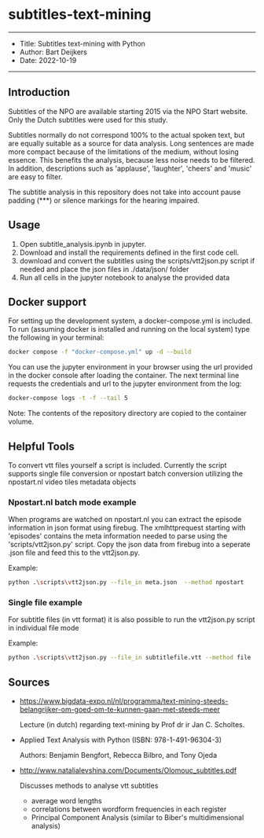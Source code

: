 # subtitles-text-mining

---

- Title: Subtitles text-mining with Python
- Author: Bart Deijkers
- Date: 2022-10-19

---

## Introduction

Subtitles of the NPO are available starting 2015 via the NPO Start website.
Only the Dutch subtitles were used for this study.

Subtitles normally do not correspond 100% to the actual spoken text, but are equally suitable as a source for data analysis. Long sentences are made more compact because of the limitations of the medium, without losing essence. This benefits the analysis, because less noise needs to be filtered. In addition, descriptions such as 'applause', 'laughter', 'cheers' and 'music' are easy to filter.

The subtitle analysis in this repository does not take into account pause padding (***) or silence markings for the hearing impaired.

## Usage

1. Open subtitle_analysis.ipynb in jupyter.
2. Download and install the requirements defined in the first code cell.
3. download and convert the subtitles using the scripts/vtt2json.py script if needed and place the json files in ./data/json/ folder
4. Run all cells in the jupyter notebook to analyse the provided data

## Docker support

For setting up the development system, a docker-compose.yml is included. To run (assuming docker is installed and running on the local system) type the following in your terminal:

```sh
docker compose -f "docker-compose.yml" up -d --build 
```

You can use the jupyter environment in your browser using the url provided in the docker console after loading the container.
The next terminal line requests the credentials and url to the jupyter environment from the log:

```sh
docker-compose logs -t -f --tail 5
```

Note: The contents of the repository directory are copied to the container volume.

## Helpful Tools

To convert vtt files yourself a script is included.
Currently the script supports single file conversion or npostart batch conversion utilizing the npostart.nl video tiles metadata objects

### Npostart.nl batch mode example

When programs are watched on npostart.nl you can extract the episode information in json format using firebug.
The xmlhttprequest starting with 'episodes' contains the meta information needed to parse using the 'scripts/vtt2json.py' script.
Copy the json data from firebug into a seperate .json file and feed this to the vtt2json.py.

Example:

```sh
python .\scripts\vtt2json.py --file_in meta.json  --method npostart 
```

### Single file example

For subtitle files (in vtt format) it is also possible to run the vtt2json.py script in individual file mode

Example:

```sh
python .\scripts\vtt2json.py --file_in subtitlefile.vtt --method file
```

## Sources

- <https://www.bigdata-expo.nl/nl/programma/text-mining-steeds-belangrijker-om-goed-om-te-kunnen-gaan-met-steeds-meer>
  
  Lecture (in dutch) regarding text-mining by Prof dr ir Jan C. Scholtes.

- Applied Text Analysis with Python (ISBN: 978-1-491-96304-3)
  
  Authors: Benjamin Bengfort, Rebecca Bilbro, and Tony Ojeda

- <http://www.natalialevshina.com/Documents/Olomouc_subtitles.pdf>
  
  Discusses methods to analyse vtt subtitles
  - average word lengths
  - correlations between wordform frequencies in each register
  - Principal Component Analysis (similar to Biber's multidimensional analysis)
